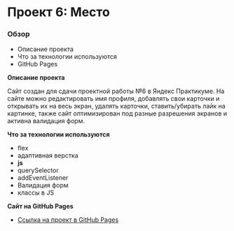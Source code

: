 # Проект 6: Место

### Обзор
* Описание проекта
* Что за технологии используются
* GitHub Pages

**Описание проекта**

Сайт создан для сдачи проектной работы №6 в Яндекс Практикуме.
На сайте можно редактировать имя профиля, добавлять свои карточки и открывать их на весь экран, удалять карточки, ставить/убирать лайк на картинке, также сайт оптимизирован под разные разрешения экранов и активна валидация форм.

**Что за технологии используются**

* flex
* адаптивная верстка
* **js**
* querySelector
* addEventListener
* Валидация форм
* классы в JS

**Сайт на GitHub Pages**

* [Ссылка на проект в GitHub Pages](https://komubosu.github.io/mesto/)